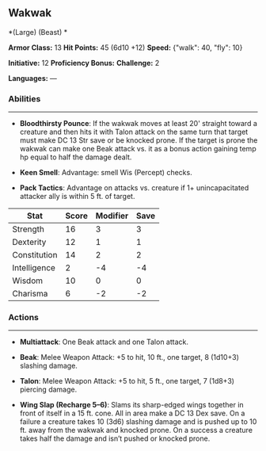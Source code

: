 ## Wakwak
*(Large) (Beast) *

**Armor Class:** 13
**Hit Points:** 45 (6d10 +12)
**Speed:** {"walk": 40, "fly": 10}

**Initiative:** 12
**Proficiency Bonus:**
**Challenge:** 2

**Languages:** —

### Abilities
 --- 
- **Bloodthirsty Pounce**: If the wakwak moves at least 20' straight toward a creature and then hits it with Talon attack on the same turn that target must make DC 13 Str save or be knocked prone. If the target is prone the wakwak can make one Beak attack vs. it as a bonus action gaining temp hp equal to half the damage dealt.

- **Keen Smell**: Advantage: smell Wis (Percept) checks.

- **Pack Tactics**: Advantage on attacks vs. creature if 1+ unincapacitated attacker ally is within 5 ft. of target.



| Stat | Score | Modifier | Save |
| ---- | ---- | ---- | ---- |
| Strength | 16 | 3 | 3 |
| Dexterity | 12 | 1 | 1 |
| Constitution | 14 | 2 | 2 |
| Intelligence | 2 | -4 | -4 |
| Wisdom | 10 | 0 | 0 |
| Charisma | 6 | -2 | -2 |

### Actions
 --- 
- **Multiattack**: One Beak attack and one Talon attack.

- **Beak**: Melee Weapon Attack: +5 to hit, 10 ft., one target, 8 (1d10+3) slashing damage.

- **Talon**: Melee Weapon Attack: +5 to hit, 5 ft., one target, 7 (1d8+3) piercing damage.

- **Wing Slap (Recharge 5–6)**: Slams its sharp-edged wings together in front of itself in a 15 ft. cone. All in area make a DC 13 Dex save. On a failure a creature takes 10 (3d6) slashing damage and is pushed up to 10 ft. away from the wakwak and knocked prone. On a success a creature takes half the damage and isn’t pushed or knocked prone.

